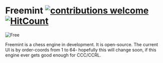 # Freemint [![contributions welcome](https://img.shields.io/badge/contributions-welcome-brightgreen.svg?style=flat)](https://github.com/dwyl/esta/issues) [![HitCount](http://hits.dwyl.com/epcodes/freemint.svg)](http://hits.dwyl.com/epcodes/freemint) 
![Free](https://user-images.githubusercontent.com/69566231/105227982-da9c0c00-5b16-11eb-9236-f07f9532f248.png)



Freemint is a chess engine in development. It is open-source. The current UI is by order-coords from 1 to 64- hopefully this will change soon, if this engine ever gets good enough for CCC/CCRL.
